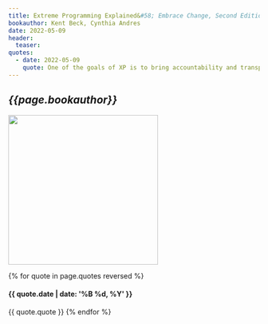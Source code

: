 ```yaml
---
title: Extreme Programming Explained&#58; Embrace Change, Second Edition
bookauthor: Kent Beck, Cynthia Andres
date: 2022-05-09
header:
  teaser:
quotes:
  - date: 2022-05-09
    quote: One of the goals of XP is to bring accountability and transparency to software development, to run software development like any other business activity. Another goal is to achieve outstanding results—more effective and efficient development with far fewer defects than is currently expected. Finally, XP aims to achieve these goals by celebrating and serving the human needs of everyone touched by software development—sponsors, managers, testers, users, and programmers.
---
```


## _{{page.bookauthor}}_

<img width="300" src="{{ page.header.teaser }}"/>

{% for quote in page.quotes reversed %}

#### {{ quote.date | date: '%B %d, %Y' }}

{{ quote.quote }}
{% endfor %}
